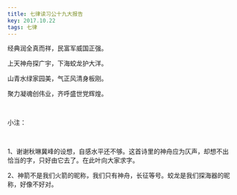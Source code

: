 ```yaml
---
title: 七律读习公十九大报告
key: 2017.10.22
tags: 七律
---
```


经典润全真而祥，民富军威国正强。

上天神舟探广宇，下海蛟龙护大洋。

山青水绿家园美，气正风清身板刚。

聚力凝魂创伟业，齐呼盛世党辉煌。

</br>

小注：

</br>

1、谢谢秋琳冀峰的设想，自感水平还不够。这首诗里的神舟应为仄声，却想不出恰当的字，只好由它去了。在此叶向大家求字。

2、神箭不是我们火箭的昵称，我们只有神舟，长征等号。蛟龙是我们探海器的昵称，好像不好对。

</br>

